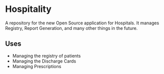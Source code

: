 # Hospitality
A repository for the new Open Source application for Hospitals. It manages Registry, Report Generation, and many other things in the future.

## Uses
- Managing the registry of patients
- Managing the Discharge Cards
- Managing Prescriptions